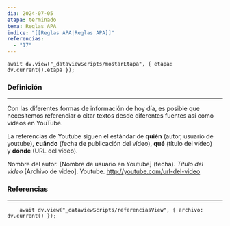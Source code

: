 ```yaml
---
dia: 2024-07-05
etapa: terminado
tema: Reglas APA
indice: "[[Reglas APA|Reglas APA]]"
referencias:
  - "17"
---
```

```dataviewjs
await dv.view("_dataviewScripts/mostarEtapa", { etapa: dv.current().etapa });
```
### Definición
---
Con las diferentes formas de información de hoy día, es posible que necesitemos referenciar o citar textos desde diferentes fuentes así como vídeos en YouTube.

La referencias de Youtube siguen el estándar de **quién** (autor, usuario de youtube), **cuándo** (fecha de publicación del vídeo), **qué** (título del vídeo) y **dónde** (URL del vídeo).

Nombre del autor. \[Nombre de usuario en Youtube\] (fecha). _Título del video_ \[Archivo de video\]. Youtube. http://youtube.com/url-del-video



### Referencias
---
```dataviewjs
    await dv.view("_dataviewScripts/referenciasView", { archivo: dv.current() });
```